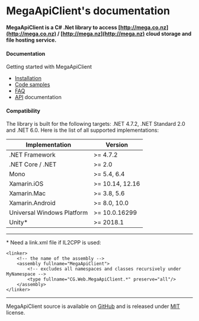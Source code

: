 # **MegaApiClient**'s documentation

**MegaApiClient is a C# .Net library to access [http://mega.co.nz](http://mega.co.nz) / [http://mega.nz](http://mega.nz) cloud storage and file hosting service.**


#### Documentation

Getting started with MegaApiClient
  * [Installation](xref:installation)
  * [Code samples](xref:samples)
  * [FAQ](xref:faq)
  * [API](xref:CG.Web.MegaApiClient.MegaApiClient) documentation


#### Compatibility

The library is built for the following targets: .NET 4.7.2, .NET Standard 2.0 and .NET 6.0.
Here is the list of all supported implementations:

| Implementation             | Version         |
|----------------------------|-----------------|
| .NET Framework             | >= 4.7.2        |
| .NET Core / .NET           | >= 2.0          |
| Mono                       | >= 5.4, 6.4     |
| Xamarin.iOS                | >= 10.14, 12.16 |
| Xamarin.Mac                | >= 3.8, 5.6     |
| Xamarin.Android            | >= 8.0, 10.0    |
| Universal Windows Platform | >= 10.0.16299   |
| Unity*                     | >= 2018.1       |


---
\* Need a link.xml file if IL2CPP is used:
```
<linker>
    <!-- the name of the assembly -->
    <assembly fullname="MegaApiClient">
        <!-- excludes all namespaces and classes recursively under MyNamespace -->
        <type fullname="CG.Web.MegaApiClient.*" preserve="all"/>
    </assembly>
</linker>
```
---

MegaApiClient source is available on [GitHub](https://github.com/gpailler/MegaApiClient) and is released under [MIT](https://choosealicense.com/licenses/mit/) license.
